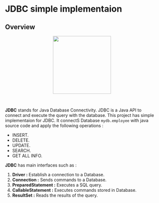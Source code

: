 # JDBC simple implementaion

## Overview
<p align="center">
  <img height=190  src="https://images.idgesg.net/images/article/2022/05/what-is-jdbc-fig1-100927559-large.jpg?auto=webp&quality=85,70">
</p>
<br>

**JDBC** stands for Java Database Connectivity. JDBC is a Java API to connect and execute the query with the database.
This project has simple implementaion for JDBC. It connectS Database `mydb.employee` with java source code and apply the following operations :
* INSERT.
* DELETE.
* UPDATE.
* SEARCH.
* GET ALL INFO.

**JDBC** has main interfaces such as :
1. **Driver :** Establish a connection to a Database.
2. **Connection :** Sends commands to a Database.
3. **PreparedStatement :** Executes a SQL query.
4. **CallableStatement :** Executes commands stored in Database.
5. **ResultSet :** Reads the results of the query.

